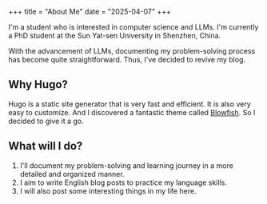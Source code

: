 +++
title = "About Me"
date = "2025-04-07"
+++



I'm a student who is interested in computer science and LLMs. I'm currently a PhD student at the Sun Yat-sen University in Shenzhen, China.

With the advancement of LLMs, documenting my problem-solving process has become quite straightforward. Thus, I've decided to revive my blog.

## Why Hugo?
Hugo is a static site generator that is very fast and efficient. It is also very easy to customize. And I discovered a fantastic theme called [Blowfish](https://github.com/nunocoracao/blowfish). So I decided to give it a go.

## What will I do?
1. I'll document my problem-solving and learning journey in a more detailed and organized manner.
2. I aim to write English blog posts to practice my language skills.
3. I will also post some interesting things in my life here.


